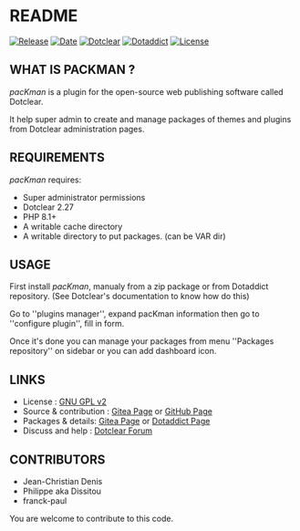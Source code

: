 # README

[![Release](https://img.shields.io/badge/release-2023.08.06-a2cbe9.svg)](https://git.dotclear.watch/JcDenis/pacKman/releases)
[![Date](https://img.shields.io/badge/date-2023.08.06-c44d58.svg)](https://git.dotclear.watch/JcDenis/pacKman/releases)
[![Dotclear](https://img.shields.io/badge/dotclear-v2.27-137bbb.svg)](https://fr.dotclear.org/download)
[![Dotaddict](https://img.shields.io/badge/dotaddict-official-9ac123.svg)](https://plugins.dotaddict.org/dc2/details/pacKman)
[![License](https://img.shields.io/github/license/JcDenis/pacKman)](https://git.dotclear.watch/JcDenis/pacKman/blob/master/LICENSE)

## WHAT IS PACKMAN ?

_pacKman_ is a plugin for the open-source 
web publishing software called Dotclear.

It help super admin to create and manage packages of
themes and plugins from Dotclear administration pages.

## REQUIREMENTS

_pacKman_ requires: 

* Super administrator permissions
* Dotclear 2.27
* PHP 8.1+
* A writable cache directory 
* A writable directory to put packages. (can be VAR dir)

## USAGE

First install _pacKman_, manualy from a zip package or from 
Dotaddict repository. (See Dotclear's documentation to know how do this)

Go to ''plugins manager'', expand pacKman information then 
go to ''configure plugin'', fill in form.

Once it's done you can manage your packages from menu 
''Packages repository'' on sidebar or you can add dashboard icon.

## LINKS

* License : [GNU GPL v2](https://www.gnu.org/licenses/old-licenses/lgpl-2.0.html)
* Source & contribution : [Gitea Page](https://git.dotclear.watch/JcDenis/pacKman) or [GitHub Page](https://github.com/JcDenis/pacKman)
* Packages & details: [Gitea Page](https://git.dotclear.watch/JcDenis/pacKman/releases) or [Dotaddict Page](https://plugins.dotaddict.org/dc2/details/pacKman)
* Discuss and help : [Dotclear Forum](https://forum.dotclear.org/viewtopic.php?id=40066)

## CONTRIBUTORS

* Jean-Christian Denis
* Philippe aka Dissitou
* franck-paul

You are welcome to contribute to this code.
